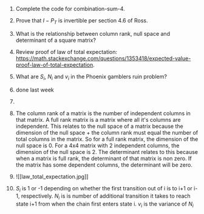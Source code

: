 1. Complete the code for combination-sum-4.
2. Prove that $I-P_T$ is invertible per section 4.6 of Ross.
3. What is the relationship between column rank, null space and determinant of a square matrix?
4. Review proof of law of total expectation: https://math.stackexchange.com/questions/1353418/expected-value-proof-law-of-total-expectation.
5. What are $S_i$, $N_i$ and $v_i$ in the Phoenix gamblers ruin problem?

1. done last week
2. 

3. The column rank of a matrix is the number of independent columns in that matrix. A full rank matrix is a matrix where all it's columns are independent. This relates to the null space of a matrix because the dimension of the null space + the column rank must equal the number of total columns in the matrix. So for a full rank matrix, the dimension of the null space is 0. For a 4x4 matrix with 2 independent columns, the dimension of the null space is 2. The determinant relates to this because when a matrix is full rank, the determinant of that matrix is non zero. If the matrix has some dependent columns, the determinant will be zero.
4. ![[law_total_expectation.jpg]]
5. $S_i$ is 1 or -1 depending on whether the first transition out of i is to i+1 or i-1, respectively. $N_i$ is is number of additional transition it takes to reach state i+1 from when the chain first enters state i. $v_i$ is the variance of $N_i$ 